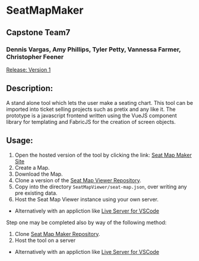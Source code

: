 # SeatMapMaker
## Capstone Team7
### Dennis Vargas, Amy Phillips, Tyler Petty, Vannessa Farmer, Christopher Feener

[Release: Version 1](https://github.com/WSUVCapstoneTeam7/SeatMapMaker/releases/latest)

## Description:
A stand alone tool which lets the user make a seating chart. This tool can be imported into ticket selling projects such as pretix and any like it. 
The prototype is a javascript frontend written using the VueJS component library for templating and FabricJS for the creation of screen objects.

## Usage:
1. Open the hosted version of the tool by clicking the link: [Seat Map Maker Site](https://wsuvcapstoneteam7.github.io/SeatMapMaker/)
2. Create a Map.
3. Download the Map.
4. Clone a version of the [Seat Map Viewer Repository](https://github.com/WSUVCapstoneTeam7/SeatMapViewer).
5. Copy into the directory `SeatMapViewer/seat-map.json`, over writing any pre existing data.
6. Host the Seat Map Viewer instance using your own server.
* Alternatively with an appliction like [Live Server for VSCode](https://marketplace.visualstudio.com/items?itemName=ritwickdey.LiveServer)

Step one may be completed also by way of the following method:
1. Clone [Seat Map Maker Repository](https://github.com/WSUVCapstoneTeam7/SeatMapMaker).
2. Host the tool on a server
* Alternatively with an appliction like [Live Server for VSCode](https://marketplace.visualstudio.com/items?itemName=ritwickdey.LiveServer)
